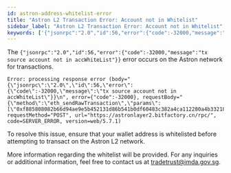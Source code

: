 ```yaml
---
id: astron-address-whitelist-error
title: "Astron L2 Transaction Error: Account not in Whitelist"
sidebar_label: "Astron L2 Transaction Error: Account not in Whitelist"
keywords: ['{"jsonrpc":"2.0","id":56,"error":{"code":-32000,"message":"tx source account not in accWhiteList"}}', tx source account not in accWhiteList, astron ]
---
```


The `{"jsonrpc":"2.0","id":56,"error":{"code":-32000,"message":"tx source account not in accWhiteList"}}` error occurs on the Astron network for transactions.

```
Error: processing response error (body="{\"jsonrpc\":\"2.0\",\"id\":56,\"error\":{\"code\":-32000,\"message\":\"tx source account not in accWhiteList\"}}\n", error={"code":-32000}, requestBody="{\"method\":\"eth_sendRawTransaction\",\"params\":[\"0xf885808082b66d94ae9e5b452131d86b541b0df60483c382a4ca112280a4b332180b000000000000000000000000ca93690bb57eeab273c796a9309246bc0fb93649820a97a0ac3286c04c385c9b1676faddfc15c8d03ccd705cd92b858452ef020bd1a54022a00b267774ccb49cc289851c2879753a7f43f912fe802ee690ad02cb33d79cb925\"],\"id\":56,\"jsonrpc\":\"2.0\"}", requestMethod="POST", url="https://astronlayer2.bitfactory.cn/rpc/", code=SERVER_ERROR, version=web/5.7.1)
```

To resolve this issue, ensure that your wallet address is whitelisted before attempting to transact on the Astron L2 network.

More information regarding the whitelist will be provided. For any inquiries or additional information, feel free to contact us at tradetrust@imda.gov.sg.

